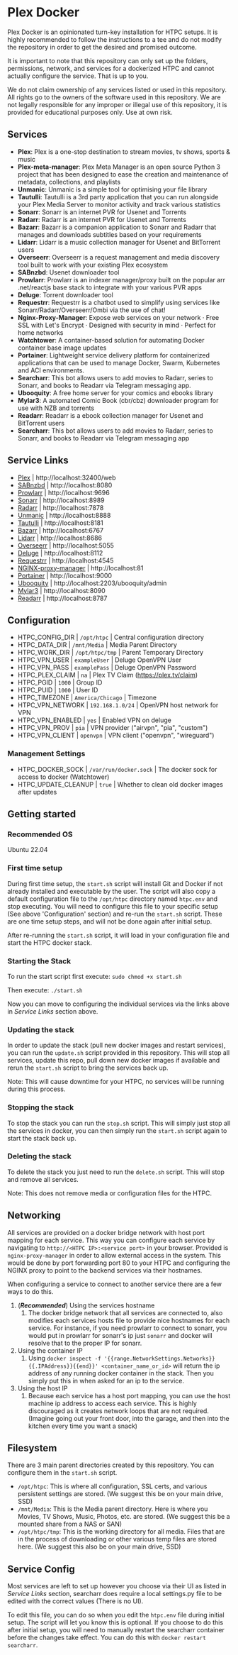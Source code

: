 # Plex Docker
Plex Docker is an opinionated turn-key installation for HTPC setups. It is highly recommended to follow the instructions to a tee and do not modify the repository in order to get the desired and promised outcome. 

It is important to note that this repository can only set up the folders, permissions, network, and services for a dockerized HTPC and cannot actually configure the service. That is up to you.

We do not claim ownership of any services listed or used in this repository. All rights go to the owners of the software used in this repository.
We are not legally responsible for any improper or illegal use of this repository, it is provided for educational purposes only. Use at own risk.  

## Services
- **Plex**: Plex is a one-stop destination to stream movies, tv shows, sports & music
- **Plex-meta-manager**: Plex Meta Manager is an open source Python 3 project that has been designed to ease the creation and maintenance of metadata, collections, and playlists  
- **Unmanic**: Unmanic is a simple tool for optimising your file library  
- **Tautulli**: Tautulli is a 3rd party application that you can run alongside your Plex Media Server to monitor activity and track various statistics  
- **Sonarr**: Sonarr is an internet PVR for Usenet and Torrents  
- **Radarr**: Radarr is an internet PVR for Usenet and Torrents  
- **Bazarr**: Bazarr is a companion application to Sonarr and Radarr that manages and downloads subtitles based on your requirements  
- **Lidarr**: Lidarr is a music collection manager for Usenet and BitTorrent users  
- **Overseerr**: Overseerr is a request management and media discovery tool built to work with your existing Plex ecosystem  
- **SABnzbd**: Usenet downloader tool  
- **Prowlarr**: Prowlarr is an indexer manager/proxy built on the popular arr .net/reactjs base stack to integrate with your various PVR apps  
- **Deluge**: Torrent downloader tool
- **Requestrr**: Requestrr is a chatbot used to simplify using services like Sonarr/Radarr/Overseerr/Ombi via the use of chat!
- **Nginx-Proxy-Manager**: Expose web services on your network · Free SSL with Let's Encrypt · Designed with security in mind · Perfect for home networks
- **Watchtower**: A container-based solution for automating Docker container base image updates
- **Portainer**: Lightweight service delivery platform for containerized applications that can be used to manage Docker, Swarm, Kubernetes and ACI environments.
- **Searcharr**: This bot allows users to add movies to Radarr, series to Sonarr, and books to Readarr via Telegram messaging app.
- **Ubooquity**: A free home server for your comics and ebooks library
- **Mylar3**: A automated Comic Book (cbr/cbz) downloader program for use with NZB and torrents
- **Readarr**: Readarr is a ebook collection manager for Usenet and BitTorrent users
- **Searcharr**: This bot allows users to add movies to Radarr, series to Sonarr, and books to Readarr via Telegram messaging app

## Service Links
- [Plex](https://plex.tv) | http://localhost:32400/web
- [SABnzbd](https://sabnzbd.org/) | http://localhost:8080
- [Prowlarr](https://github.com/Prowlarr/Prowlarr) | http://localhost:9696
- [Sonarr](https://sonarr.tv/) | http://localhost:8989
- [Radarr](https://radarr.video/) | http://localhost:7878
- [Unmanic](https://github.com/Unmanic/unmanic) | http://localhost:8888
- [Tautulli](https://tautulli.com/) | http://localhost:8181
- [Bazarr](https://www.bazarr.media/) | http://localhost:6767
- [Lidarr](https://lidarr.audio/) | http://localhost:8686
- [Overseerr](https://overseerr.dev/) | http://localhost:5055
- [Deluge](https://deluge-torrent.org/) | http://localhost:8112
- [Requestrr](https://github.com/darkalfx/requestrr) | http://localhost:4545
- [NGINX-proxy-manager](https://nginxproxymanager.com/) | http://localhost:81
- [Portainer](https://www.portainer.io/) | http://localhost:9000
- [Ubooquity](https://vaemendis.net/ubooquity/) | http://localhost:2203/ubooquity/admin
- [Mylar3](https://github.com/mylar3/mylar3) | http://localhost:8090
- [Readarr](https://readarr.com/) | http://localhost:8787

## Configuration

- HTPC_CONFIG_DIR | `/opt/htpc` | Central configuration directory 
- HTPC_DATA_DIR | `/mnt/Media` | Media Parent Directory
- HTPC_WORK_DIR | `/opt/htpc/tmp` | Parent Temporary Directory
- HTPC_VPN_USER | `exampleUser` | Deluge OpenVPN User
- HTPC_VPN_PASS | `examplePass` | Deluge OpenVPN Password
- HTPC_PLEX_CLAIM | `na` | Plex TV Claim (https://plex.tv/claim)
- HTPC_PGID | `1000` | Group ID
- HTPC_PUID | `1000` | User ID
- HTPC_TIMEZONE | `America/Chicago` | Timezone
- HTPC_VPN_NETWORK | `192.168.1.0/24` | OpenVPN host network for VPN
- HTPC_VPN_ENABLED | `yes` | Enabled VPN on deluge
- HTPC_VPN_PROV | `pia` | VPN provider ("airvpn", "pia", "custom")
- HTPC_VPN_CLIENT | `openvpn` | VPN client ("openvpn", "wireguard")

### Management Settings
- HTPC_DOCKER_SOCK | `/var/run/docker.sock` | The docker sock for access to docker (Watchtower)
- HTPC_UPDATE_CLEANUP | `true` | Whether to clean old docker images after updates

## Getting started

### Recommended OS
Ubuntu 22.04  

### First time setup

During first time setup, the `start.sh` script will install Git and Docker if not already installed and executable by the user. 
The script will also copy a default configuration file to the `/opt/htpc` directory named `htpc.env` and stop executing. 
You will need to configure this file to your specific setup (See above 'Configuration' section) and re-run the `start.sh` script. 
These are one time setup steps, and will not be done again after initial setup. 

After re-running the `start.sh` script, it will load in your configuration file and start the HTPC docker stack.

### Starting the Stack
To run the start script first execute:
`sudo chmod +x start.sh`

Then execute:
`./start.sh`


Now you can move to configuring the individual services via the links above in *Service Links* section above.

### Updating the stack
In order to update the stack (pull new docker images and restart services), you can run the `update.sh` script provided in this repository. 
This will stop all services, update this repo, pull down new docker images if available and rerun the `start.sh` script to bring the services back up.

Note: This will cause downtime for your HTPC, no services will be running during this process. 

### Stopping the stack
To stop the stack you can run the `stop.sh` script. This will simply just stop all the services in docker, you can then simply 
run the `start.sh` script again to start the stack back up.

### Deleting the stack
To delete the stack you just need to run the `delete.sh` script. This will stop and remove all services.

Note: This does not remove media or configuration files for the HTPC.

## Networking
All services are provided on a docker bridge network with host port mapping for each service. This way you can configure each service by navigating to `http://<HTPC IP>:<service port>` in your browser.
Provided is `nginx-proxy-manager` in order to allow external access in the system. This would be done by port forwarding port 80 to your HTPC and configuring the NGINX proxy to point to the backend services via their hostnames. 

When configuring a service to connect to another service there are a few ways to do this. 

1. (***Recommended***) Using the services hostname
   1. The docker bridge network that all services are connected to, also modifies each services hosts file to provide nice hostnames for each service. For instance, if you need prowlarr to connect to sonarr, you would put in prowlarr for sonarr's ip just `sonarr` and docker will resolve that to the proper IP for sonarr. 
2. Using the container IP
   1. Using `docker inspect -f '{{range.NetworkSettings.Networks}}{{.IPAddress}}{{end}}' <container_name_or_id>` will return the ip address of any running docker container in the stack. Then you simply put this in when asked for an ip to the service. 
3. Using the host IP
   1. Because each service has a host port mapping, you can use the host machine ip address to access each service. This is highly discouraged as it creates network loops that are not required.
      (Imagine going out your front door, into the garage, and then into the kitchen every time you want a snack)

## Filesystem
There are 3 main parent directories created by this repository. You can configure them in the `start.sh` script.

- `/opt/htpc`: This is where all configuration, SSL certs, and various persistent settings are stored. (We suggest this be on your main drive, SSD)  
- `/mnt/Media`: This is the Media parent directory. Here is where you Movies, TV Shows, Music, Photos, etc. are stored. (We suggest this be a mounted share from a NAS or SAN)  
- `/opt/htpc/tmp`: This is the working directory for all media. Files that are in the process of downloading or other various temp files are stored here. (We suggest this also be on your main drive, SSD)

## Service Config
Most services are left to set up however you choose via their UI as listed in *Service Links* section, searcharr does require a local settings.py file to be edited with the correct values (There is no UI). 

To edit this file, you can do so when you edit the `htpc.env` file during initial setup. The script will let you know this is optional. If you choose to do this after initial setup, you will need to manually restart the searcharr container before the changes take effect.
You can do this with `docker restart searcharr`.